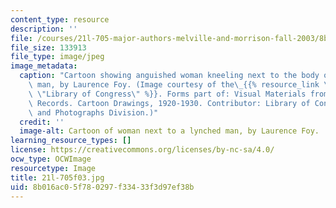 ```yaml
---
content_type: resource
description: ''
file: /courses/21l-705-major-authors-melville-and-morrison-fall-2003/8b016ac05f780297f33433f3d97ef38b_21l-705f03.jpg
file_size: 133913
file_type: image/jpeg
image_metadata:
  caption: "Cartoon showing anguished woman kneeling next to the body of a lynched\
    \ man, by Laurence Foy. (Image courtesy of the\_{{% resource_link \"ef7df1e3-7f1d-4dd1-9df8-566a7ac3ff41\"\
    \ \"Library of Congress\" %}}. Forms part of: Visual Materials from the NAACP\
    \ Records. Cartoon Drawings, 1920-1930. Contributor: Library of Congress Prints\
    \ and Photographs Division.)"
  credit: ''
  image-alt: Cartoon of woman next to a lynched man, by Laurence Foy.
learning_resource_types: []
license: https://creativecommons.org/licenses/by-nc-sa/4.0/
ocw_type: OCWImage
resourcetype: Image
title: 21l-705f03.jpg
uid: 8b016ac0-5f78-0297-f334-33f3d97ef38b
---
```

